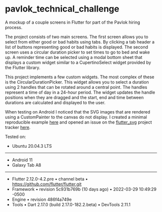 # pavlok_technical_challenge

A mockup of a couple screens in Flutter for part of the Pavlok hiring process.

The project consists of two main screens. The first screen allows you to select from either good or bad habits using
tabs. By clicking a tab header a list of buttons representing good or bad habits is displayed. The second screen uses a
circular duration picker to set times to go to bed and wake up. A reminder time can be selected using a modal bottom
sheet that displays a custom widget similar to a CupertinoSelect widget provided by the Flutter library.

This project implements a few custom widgets. The most complex of these is the CircularDurationPicker. This widget
allows you to select a duration using 2 handles that can be rotated around a central point. The handles represent a time
of day in a 24-hour period. The widget updates the handle positions when they are dragged and the start, end and time
between durations are calculated and displayed to the user.

When testing on Android I noticed that the SVG images that are rendered using a CustomPainter to the canvas do not
display. I created a minimal reproducible example [here](https://github.com/tyler-conrad/android_svg_test) and opened an
issue on the [flutter_svg](https://github.com/dnfield/flutter_svg) project
tracker [here](https://github.com/dnfield/flutter_svg/issues/692).

Tested on:

- Ubuntu 20.04.3 LTS

---

- Android 11
- Galaxy Tab A8

---

- Flutter 2.12.0-4.2.pre • channel beta • https://github.com/flutter/flutter.git
- Framework • revision 5c931b769b (10 days ago) • 2022-03-29 10:49:29 -0500
- Engine • revision 486f4a749e
- Tools • Dart 2.17.0 (build 2.17.0-182.2.beta) • DevTools 2.11.1
